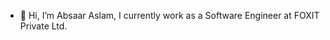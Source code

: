 - 👋 Hi, I’m Absaar Aslam, I currently work as a Software Engineer at FOXIT Private Ltd.

<!---
foxAbsaar/foxAbsaar is a ✨ special ✨ repository because its `README.md` (this file) appears on your GitHub profile.
You can click the Preview link to take a look at your changes.
--->
